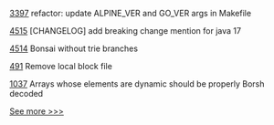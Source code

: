 
[3397](https://github.com/hyperledger/aries-framework-go/pull/3397) refactor: update ALPINE_VER and GO_VER args in Makefile

[4515](https://github.com/hyperledger/besu/pull/4515) [CHANGELOG] add breaking change mention for java 17

[4514](https://github.com/hyperledger/besu/pull/4514) Bonsai without trie branches

[491](https://github.com/hyperledger/cello/pull/491) Remove local block file

[1037](https://github.com/hyperledger/solang/pull/1037) Arrays whose elements are dynamic should be properly Borsh decoded


[See more >>>](https://start-here.hyperledger.org/pull-requests)
